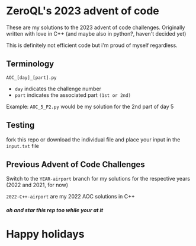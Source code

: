 # ZeroQL's 2023 advent of code

These are my solutions to the 2023 advent of code challenges. Originally written with love in C++ 
(and maybe also in python?, haven't decided yet)

This is definitely not efficient code but i'm proud of myself regardless.

## Terminology
```AOC_[day]_[part].py```
- ``day`` indicates the challenge number
- ``part`` indicates the associated part ``(1st or 2nd)``

Example: ``AOC_5_P2.py`` would be my solution for the 2nd part of day 5

## Testing

fork this repo or download the individual file and
place your input in the ``input.txt`` file

## Previous Advent of Code Challenges

Switch to the ``YEAR-airport`` branch for my solutions for the respective years (2022 and 2021, for now)

``2022-C++-airport`` are my 2022 AOC solutions in C++

##### oh and star this rep too while your at it 

# Happy holidays

